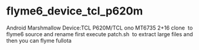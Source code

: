 # flyme6_device_tcl_p620m
Android Marshmallow
Device:TCL P620M/TCL ono
MT6735
2+16
clone  to  flyme6 source and rename
first execute patch.sh  to extract large files
and then you can flyme fullota
